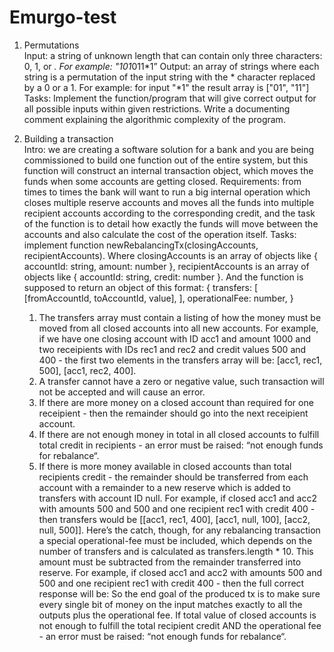 # Emurgo-test

1. Permutations</br>
Input: a string of unknown length that can contain only three characters: 0, 1, or *. For example: "101*011*1”
Output: an array of strings where each string is a permutation of the input string with the * character replaced by a 0 or a 1. For example: for
input "\*1" the result array is ["01", "11"]
Tasks: Implement the function/program that will give correct output for all possible inputs within given restrictions. Write a documenting comment
explaining the algorithmic complexity of the program.

3. Building a transaction</br>
   Intro: we are creating a software solution for a bank and you are being commissioned to build one function out of the entire system, but this function will construct an internal transaction object, which moves the funds when some accounts are getting closed.
   Requirements: from times to times the bank will want to run a big internal operation which closes multiple reserve accounts and moves all the funds into multiple recipient accounts according to the corresponding credit, and the task of the function is to detail how exactly the funds will move between the accounts and also calculate the cost of the operation itself.
   Tasks: implement function newRebalancingTx(closingAccounts, recipientAccounts). Where closingAccounts is an array of objects like { accountId: string, amount: number }, recipientAccounts is an array of objects like { accountId: string, credit: number }. And the function is supposed to return an object of this format:
   {
   transfers: [
   [fromAccountId, toAccountId, value],
   ],
   operationalFee: number,
   }
   1. The transfers array must contain a listing of how the money must be moved from all closed accounts into all new accounts. For example, if we have one closing account with ID acc1 and amount 1000 and two receipients with IDs rec1 and rec2 and credit values 500 and 400 - the first two elements in the transfers array will be: [acc1, rec1, 500], [acc1, rec2, 400].
   2. A transfer cannot have a zero or negative value, such transaction will not be accepted and will cause an error.
   3. If there are more money on a closed account than required for one receipient - then the remainder should go into the next receipient account.
   4. If there are not enough money in total in all closed accounts to fulfill total credit in recipients - an error must be raised: “not enough funds for rebalance“.
   5. If there is more money available in closed accounts than total recipients credit - the remainder should be transferred from each account with a remainder to a new reserve which is added to transfers with account ID null. For example, if closed acc1 and acc2 with amounts 500 and 500 and one recipient rec1 with credit 400 - then transfers would be [[acc1, rec1, 400], [acc1, null, 100], [acc2, null, 500]].
      Here’s the catch, though, for any rebalancing transaction a special operational-fee must be included, which depends on the number of transfers and is calculated as transfers.length \* 10. This amount must be subtracted from the remainder transferred into reserve. For example, if closed acc1 and acc2 with amounts 500 and 500 and one recipient rec1 with credit 400 - then the full correct response will be:
      So the end goal of the produced tx is to make sure every single bit of money on the input matches exactly to all the outputs plus the operational fee.
      If total value of closed accounts is not enough to fulfill the total recipient credit AND the operational fee - an error must be raised: “not enough funds for rebalance“.
